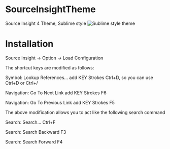 # SourceInsightTheme
Source Insight 4 Theme, Sublime style
![Sublime style theme](./SublimeStyle.PNG)
# Installation
Source Insight -> Option -> Load Configuration


The shortcut keys are modified as follows:

Symbol: Lookup References...  add KEY Strokes  Ctrl+D, so you can use Ctrl+D or Ctrl+/

Navigation: Go To Next Link  add KEY Strokes  F6

Navigation: Go To Previous Link  add KEY Strokes  F5



The above modification allows you to act like the following search command

Search: Search...   Ctrl+F

Search: Search Backward  F3

Search: Search Forward F4
